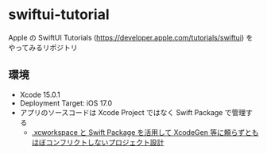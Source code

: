 # swiftui-tutorial
Apple の SwiftUI Tutorials (https://developer.apple.com/tutorials/swiftui) をやってみるリポジトリ

## 環境
- Xcode 15.0.1
- Deployment Target: iOS 17.0
- アプリのソースコードは Xcode Project ではなく Swift Package で管理する
    - [.xcworkspace と Swift Package を活用して XcodeGen 等に頼らずともほぼコンフリクトしないプロジェクト設計](https://zenn.dev/treastrain/articles/e5a3911228b250)
